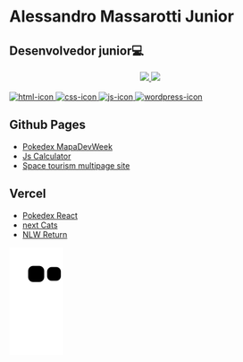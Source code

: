 <div>
<h1>Alessandro Massarotti Junior</h1>
<h2>Desenvolvedor junior💻</h2>
</div>



<div align="center">
  <a href="https://github.com/Alessandro-Massarotti-Jr">
  <img height="180em" src="https://github-readme-stats.vercel.app/api?username=alessandro-massarotti-jr&show_icons=true&title_color=ff0000&text_color=ffffff&icon_color=c7c7c7&border_color=ffffff&bg_color=0,000000,222&include_all_commits=true&count_private=true"/>
  <img height="180em" src="https://github-readme-stats.vercel.app/api/top-langs/?username=alessandro-massarotti-jr&layout=compact&langs_count=7&&title_color=ff0000&text_color=ffffff&icon_color=c7c7c7&border_color=ffffff&bg_color=0,000000,222"/>
</div>

<div stile="display:inline-block"><br>
    <a href="https://developer.mozilla.org/pt-BR/docs/Web/HTML">
      <img style="height:30px; width:30px;" alt="html-icon" src="https://cdn.jsdelivr.net/gh/devicons/devicon/icons/html5/html5-original-wordmark.svg" />
    </a>
        <a href="https://developer.mozilla.org/pt-BR/docs/Web/CSS">
    <img style="height:30px; width:30px;" alt="css-icon" src="https://cdn.jsdelivr.net/gh/devicons/devicon/icons/css3/css3-original-wordmark.svg" />
      </a>
    <a href="https://developer.mozilla.org/pt-BR/docs/Web/JavaScript">
    <img style="height:30px; width:30px;" alt="js-icon" src="https://cdn.jsdelivr.net/gh/devicons/devicon/icons/javascript/javascript-original.svg" />
      </a>
      <a href="https://wordpress.com/">
    <img style="height:30px; width:30px;" alt="wordpress-icon" src="https://cdn.jsdelivr.net/gh/devicons/devicon/icons/wordpress/wordpress-plain-wordmark.svg" />
        </a>
  </div>

  
<div>
  <h2>Github Pages</h2> 
  <ul>
    <li><a href="https://alessandro-massarotti-jr.github.io/Pokedex-MapaDevWeek/" target="_blank">Pokedex MapaDevWeek</a></li>
    <li><a href="https://alessandro-massarotti-jr.github.io/Js-Calculator/" target="_blank">Js Calculator</a></li>
    <li><a href="https://alessandro-massarotti-jr.github.io/space-tourism-multipage-site/" target="_blank">Space tourism multipage site</a></li>
  </ul>
  <h2>Vercel</h2>
  <ul>
     <li><a href="https://pokedex-react-ten.vercel.app/" target="_blank">Pokedex React</a></li>
     <li><a href="https://next-cats.vercel.app/" target="_blank">next Cats</a></li>
    <li><a href="https://nlw-return-impulse-topaz.vercel.app/" target="_blank">NLW Return</a></li>
  </ul>
</div>
  
![Snake animation](https://github.com/Alessandro-Massarotti-Jr/Alessandro-Massarotti-Jr/blob/output/github-contribution-grid-snake.svg)  

